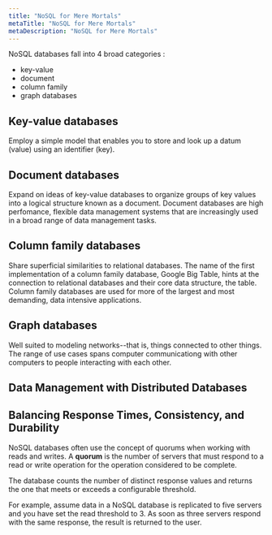 ```yaml
---
title: "NoSQL for Mere Mortals"
metaTitle: "NoSQL for Mere Mortals"
metaDescription: "NoSQL for Mere Mortals"
---
```


NoSQL databases fall into 4 broad categories :

-	key-value
-	document
-	column family
-	graph databases

Key-value databases
---

Employ a simple model that enables you to store and look up a datum (value) using an identifier (key).

Document databases
---

Expand on ideas of key-value databases to organize groups of key values into a logical structure known as a document. Document databases are high perfomance, flexible data management systems that are increasingly used in a broad range of data management tasks.

Column family databases
---

Share superficial similarities to relational databases. The name of the first implementation of a column family database, Google Big Table, hints at the connection to relational databases and their core data structure, the table. Column family databases are used for more of the largest and most demanding, data intensive applications.

Graph databases
---

Well suited to modeling networks--that is, things connected to other things. The range of use cases spans computer communicationg with other computers to people interacting with each other.

Data Management with Distributed Databases
---

Balancing Response Times, Consistency, and Durability
---

NoSQL databases often use the concept of quorums when working with reads and writes. A **quorum** is the number of servers that must respond to a read or write operation for the operation considered to be complete.

The database counts the number of distinct response values and returns the one that meets or exceeds a configurable threshold.

For example, assume data in a NoSQL database is replicated to five servers and you have set the read threshold to 3. As soon as three servers respond with the same response, the result is returned to the user.
